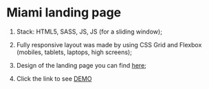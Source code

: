 # Miami landing page

1. Stack: HTML5, SASS, JS, JS (for a sliding window);

2. Fully responsive layout was made by using CSS Grid and Flexbox (mobiles, tablets, laptops, high screens);

3. Design of the landing page you can find [here](https://www.figma.com/file/nHz8bflIwJaWP3P99vKTH5/miami_home_new?node-id=16033%3A3);

4. Click the link to see [DEMO](https://vitaliy-0.github.io/Miami_landing/)
